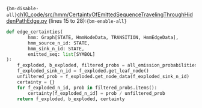 `{bm-disable-all}`[ch10_code/src/hmm/CertaintyOfEmittedSequenceTravelingThroughHiddenPathEdge.py](ch10_code/src/hmm/CertaintyOfEmittedSequenceTravelingThroughHiddenPathEdge.py) (lines 15 to 28):`{bm-enable-all}`

```python
def edge_certainties(
        hmm: Graph[STATE, HmmNodeData, TRANSITION, HmmEdgeData],
        hmm_source_n_id: STATE,
        hmm_sink_n_id: STATE,
        emitted_seq: list[SYMBOL]
):
    f_exploded, b_exploded, filtered_probs = all_emission_probabilities(hmm, hmm_source_n_id, hmm_sink_n_id, emitted_seq)
    f_exploded_sink_n_id = f_exploded.get_leaf_node()
    unfiltered_prob = f_exploded.get_node_data(f_exploded_sink_n_id)
    certainty = {}
    for f_exploded_n_id, prob in filtered_probs.items():
        certainty[f_exploded_n_id] = prob / unfiltered_prob
    return f_exploded, b_exploded, certainty
```